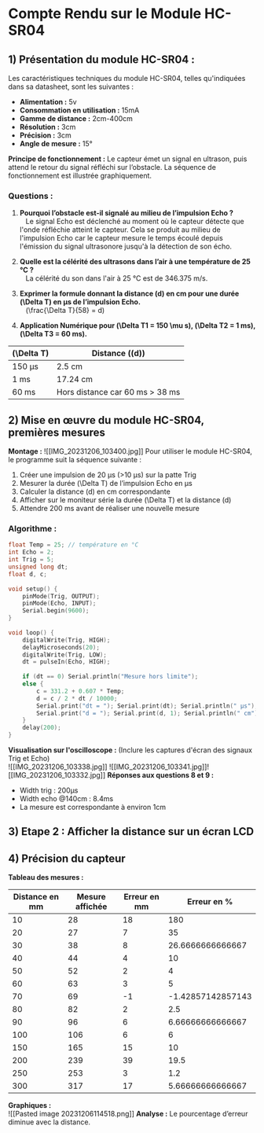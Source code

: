 # Compte Rendu sur le Module HC-SR04  
  
## 1) Présentation du module HC-SR04 :  
  
Les caractéristiques techniques du module HC-SR04, telles qu'indiquées dans sa datasheet, sont les suivantes :  
  
- **Alimentation :** 5v  
- **Consommation en utilisation :** 15mA  
- **Gamme de distance :** 2cm-400cm  
- **Résolution :** 3cm  
- **Précision :** 3cm  
- **Angle de mesure :** 15°  
  
**Principe de fonctionnement :** Le capteur émet un signal en ultrason, puis attend le retour du signal réfléchi sur l’obstacle. La séquence de fonctionnement est illustrée graphiquement.  
  
### Questions :  
  
1. **Pourquoi l’obstacle est-il signalé au milieu de l’impulsion Echo ?**  
   Le signal Echo est déclenché au moment où le capteur détecte que l'onde réfléchie atteint le capteur. Cela se produit au milieu de l'impulsion Echo car le capteur mesure le temps écoulé depuis l'émission du signal ultrasonore jusqu'à la détection de son écho.  
  
2. **Quelle est la célérité des ultrasons dans l’air à une température de 25 °C ?**  
   La célérité du son dans l'air à 25 °C est de 346.375 m/s.  
  
3. **Exprimer la formule donnant la distance \(d\) en cm pour une durée \(\Delta T\) en µs de l’impulsion Echo.**  
   \(\frac{\Delta T}{58} = d\)  
  
4. **Application Numérique pour \(\Delta T1 = 150 \mu s\), \(\Delta T2 = 1 ms\), \(\Delta T3 = 60 ms\).**  

| \(\Delta T\) | Distance (\(d\))                |
| ------------ | ------------------------------- |
| 150 µs       | 2.5 cm                          |
| 1 ms         | 17.24 cm                        |
| 60 ms        | Hors distance car 60 ms > 38 ms |

## 2) Mise en œuvre du module HC-SR04, premières mesures  
  
**Montage :** 
  ![[IMG_20231206_103400.jpg]]
Pour utiliser le module HC-SR04, le programme suit la séquence suivante :  
  
1. Créer une impulsion de 20 µs (>10 µs) sur la patte Trig  
2. Mesurer la durée \(\Delta T\) de l’impulsion Echo en µs  
3. Calculer la distance \(d\) en cm correspondante  
4. Afficher sur le moniteur série la durée \(\Delta T\) et la distance \(d\)  
5. Attendre 200 ms avant de réaliser une nouvelle mesure  
  
### Algorithme :  
  
```cpp  
float Temp = 25; // température en °C  
int Echo = 2;  
int Trig = 5;  
unsigned long dt;  
float d, c;  
  
void setup() {  
    pinMode(Trig, OUTPUT);  
    pinMode(Echo, INPUT);  
    Serial.begin(9600);  
}  
  
void loop() {  
    digitalWrite(Trig, HIGH);  
    delayMicroseconds(20);  
    digitalWrite(Trig, LOW);  
    dt = pulseIn(Echo, HIGH);  
     
    if (dt == 0) Serial.println("Mesure hors limite");  
    else {  
        c = 331.2 + 0.607 * Temp;  
        d = c / 2 * dt / 10000;  
        Serial.print("dt = "); Serial.print(dt); Serial.println(" µs");  
        Serial.print("d = "); Serial.print(d, 1); Serial.println(" cm");  
    }  
    delay(200);  
}  
```  
  
**Visualisation sur l'oscilloscope :** (Inclure les captures d'écran des signaux Trig et Echo)  
 ![[IMG_20231206_103338.jpg]] ![[IMG_20231206_103341.jpg]]![[IMG_20231206_103332.jpg]]
**Réponses aux questions 8 et 9 :**  
- Width trig : 200µs  
- Width echo @140cm : 8.4ms  
- La mesure est correspondante à environ 1cm  
  
## 3) Etape 2 : Afficher la distance sur un écran LCD  
  
  
## 4) Précision du capteur  
  
**Tableau des mesures :**  

| **Distance en mm** | **Mesure affichée** | **Erreur en mm** | **Erreur en %**   |
| ------------------ | ------------------- | ---------------- | ----------------- |
| 10                 | 28                  | 18               | 180               |
| 20                 | 27                  | 7                | 35                |
| 30                 | 38                  | 8                | 26.6666666666667  |
| 40                 | 44                  | 4                | 10                |
| 50                 | 52                  | 2                | 4                 |
| 60                 | 63                  | 3                | 5                 |
| 70                 | 69                  | -1               | -1.42857142857143 |
| 80                 | 82                  | 2                | 2.5               |
| 90                 | 96                  | 6                | 6.66666666666667  |
| 100                | 106                 | 6                | 6                 |
| 150                | 165                 | 15               | 10                |
| 200                | 239                 | 39               | 19.5              |
| 250                | 253                 | 3                | 1.2               |
| 300                | 317                 | 17               | 5.66666666666667  |
  
**Graphiques :**  
  ![[Pasted image 20231206114518.png]]
**Analyse :** Le pourcentage d’erreur diminue avec la distance.
